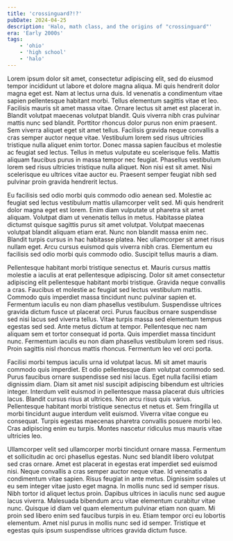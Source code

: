```yaml
---
title: 'crossinguard?!?'
pubDate: 2024-04-25
description: 'Halo, math class, and the origins of "crossinguard"'
era: 'Early 2000s'
tags:
    - 'ohio'
    - 'high school'
    - 'halo'
---
```


Lorem ipsum dolor sit amet, consectetur adipiscing elit, sed do eiusmod tempor incididunt ut labore et dolore magna aliqua. Mi quis hendrerit dolor magna eget est. Nam at lectus urna duis. Id venenatis a condimentum vitae sapien pellentesque habitant morbi. Tellus elementum sagittis vitae et leo. Facilisis mauris sit amet massa vitae. Ornare lectus sit amet est placerat in. Blandit volutpat maecenas volutpat blandit. Quis viverra nibh cras pulvinar mattis nunc sed blandit. Porttitor rhoncus dolor purus non enim praesent. Sem viverra aliquet eget sit amet tellus. Facilisis gravida neque convallis a cras semper auctor neque vitae. Vestibulum lorem sed risus ultricies tristique nulla aliquet enim tortor. Donec massa sapien faucibus et molestie ac feugiat sed lectus. Tellus in metus vulputate eu scelerisque felis. Mattis aliquam faucibus purus in massa tempor nec feugiat. Phasellus vestibulum lorem sed risus ultricies tristique nulla aliquet. Non nisi est sit amet. Nisi scelerisque eu ultrices vitae auctor eu. Praesent semper feugiat nibh sed pulvinar proin gravida hendrerit lectus.

Eu facilisis sed odio morbi quis commodo odio aenean sed. Molestie ac feugiat sed lectus vestibulum mattis ullamcorper velit sed. Mi quis hendrerit dolor magna eget est lorem. Enim diam vulputate ut pharetra sit amet aliquam. Volutpat diam ut venenatis tellus in metus. Habitasse platea dictumst quisque sagittis purus sit amet volutpat. Volutpat maecenas volutpat blandit aliquam etiam erat. Nunc non blandit massa enim nec. Blandit turpis cursus in hac habitasse platea. Nec ullamcorper sit amet risus nullam eget. Arcu cursus euismod quis viverra nibh cras. Elementum eu facilisis sed odio morbi quis commodo odio. Suscipit tellus mauris a diam.

Pellentesque habitant morbi tristique senectus et. Mauris cursus mattis molestie a iaculis at erat pellentesque adipiscing. Dolor sit amet consectetur adipiscing elit pellentesque habitant morbi tristique. Gravida neque convallis a cras. Faucibus et molestie ac feugiat sed lectus vestibulum mattis. Commodo quis imperdiet massa tincidunt nunc pulvinar sapien et. Fermentum iaculis eu non diam phasellus vestibulum. Suspendisse ultrices gravida dictum fusce ut placerat orci. Purus faucibus ornare suspendisse sed nisi lacus sed viverra tellus. Vitae turpis massa sed elementum tempus egestas sed sed. Ante metus dictum at tempor. Pellentesque nec nam aliquam sem et tortor consequat id porta. Quis imperdiet massa tincidunt nunc. Fermentum iaculis eu non diam phasellus vestibulum lorem sed risus. Proin sagittis nisl rhoncus mattis rhoncus. Fermentum leo vel orci porta.

Facilisi morbi tempus iaculis urna id volutpat lacus. Mi sit amet mauris commodo quis imperdiet. Et odio pellentesque diam volutpat commodo sed. Purus faucibus ornare suspendisse sed nisi lacus. Eget nulla facilisi etiam dignissim diam. Diam sit amet nisl suscipit adipiscing bibendum est ultricies integer. Interdum velit euismod in pellentesque massa placerat duis ultricies lacus. Blandit cursus risus at ultrices. Non arcu risus quis varius. Pellentesque habitant morbi tristique senectus et netus et. Sem fringilla ut morbi tincidunt augue interdum velit euismod. Viverra vitae congue eu consequat. Turpis egestas maecenas pharetra convallis posuere morbi leo. Cras adipiscing enim eu turpis. Montes nascetur ridiculus mus mauris vitae ultricies leo.

Ullamcorper velit sed ullamcorper morbi tincidunt ornare massa. Fermentum et sollicitudin ac orci phasellus egestas. Nunc sed blandit libero volutpat sed cras ornare. Amet est placerat in egestas erat imperdiet sed euismod nisi. Neque convallis a cras semper auctor neque vitae. Id venenatis a condimentum vitae sapien. Risus feugiat in ante metus. Dignissim sodales ut eu sem integer vitae justo eget magna. In mollis nunc sed id semper risus. Nibh tortor id aliquet lectus proin. Dapibus ultrices in iaculis nunc sed augue lacus viverra. Malesuada bibendum arcu vitae elementum curabitur vitae nunc. Quisque id diam vel quam elementum pulvinar etiam non quam. Mi proin sed libero enim sed faucibus turpis in eu. Etiam tempor orci eu lobortis elementum. Amet nisl purus in mollis nunc sed id semper. Tristique et egestas quis ipsum suspendisse ultrices gravida dictum fusce.
